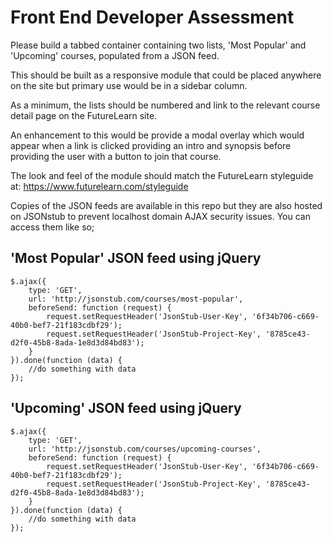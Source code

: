 Front End Developer Assessment
==============================

Please build a tabbed container containing two lists, 'Most Popular' and 'Upcoming' courses, populated from a JSON feed.

This should be built as a responsive module that could be placed anywhere on the site but primary use would be in a sidebar column.

As a minimum, the lists should be numbered and link to the relevant course detail page on the FutureLearn site.

An enhancement to this would be provide a modal overlay which would appear when a link is clicked providing an intro and synopsis before providing the user with a button to join that course.

The look and feel of the module should match the FutureLearn styleguide at: https://www.futurelearn.com/styleguide

Copies of the JSON feeds are available in this repo but they are also hosted on JSONstub to prevent localhost domain AJAX security issues. You can access them like so;


'Most Popular' JSON feed using jQuery
-------------------------------------
    $.ajax({
        type: 'GET',
        url: 'http://jsonstub.com/courses/most-popular',
        beforeSend: function (request) {
            request.setRequestHeader('JsonStub-User-Key', '6f34b706-c669-40b0-bef7-21f183cdbf29');
            request.setRequestHeader('JsonStub-Project-Key', '8785ce43-d2f0-45b8-8ada-1e8d3d84bd83');
        }
    }).done(function (data) {
        //do something with data
    });




'Upcoming' JSON feed using jQuery
---------------------------------
    $.ajax({
        type: 'GET',
        url: 'http://jsonstub.com/courses/upcoming-courses',
        beforeSend: function (request) {
            request.setRequestHeader('JsonStub-User-Key', '6f34b706-c669-40b0-bef7-21f183cdbf29');
            request.setRequestHeader('JsonStub-Project-Key', '8785ce43-d2f0-45b8-8ada-1e8d3d84bd83');
        }
    }).done(function (data) {
        //do something with data
    });







